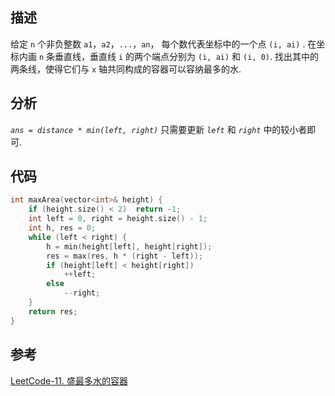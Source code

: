 
## 描述
给定 `n` 个非负整数 `a1`，`a2`，`...`，`an`，
每个数代表坐标中的一个点 `(i, ai)` .
在坐标内画 `n` 条垂直线，垂直线 `i` 的两个端点分别为 `(i, ai)` 和 `(i, 0)`.
找出其中的两条线，使得它们与 `x` 轴共同构成的容器可以容纳最多的水.


## 分析
*`ans = distance * min(left, right)`*
只需要更新 *`left`* 和 *`right`* 中的较小者即可.

## 代码
```cpp
int maxArea(vector<int>& height) {
    if (height.size() < 2)  return -1;
    int left = 0, right = height.size() - 1;
    int h, res = 0;
    while (left < right) {
        h = min(height[left], height[right]);
        res = max(res, h * (right - left));
        if (height[left] < height[right])
            ++left;
        else
            --right;
    }
    return res;
}
```
 
## 参考
[LeetCode-11. 盛最多水的容器](https://leetcode-cn.com/problems/container-with-most-water/)